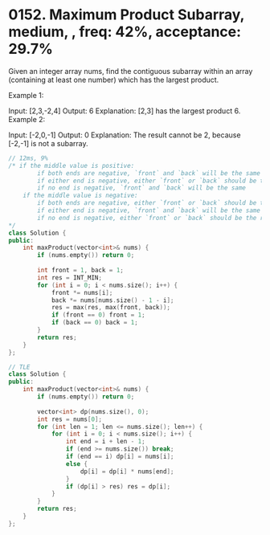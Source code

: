 # 0152. Maximum Product Subarray, medium, , freq: 42%, acceptance: 29.7%

Given an integer array nums, find the contiguous subarray within an array (containing at least one number) which has the largest product.

Example 1:

Input: [2,3,-2,4]
Output: 6
Explanation: [2,3] has the largest product 6.
Example 2:

Input: [-2,0,-1]
Output: 0
Explanation: The result cannot be 2, because [-2,-1] is not a subarray.

```c++
// 12ms, 9%
/* if the middle value is positive:
        if both ends are negative, `front` and `back` will be the same
        if either end is negative, either `front` or `back` should be the result
        if no end is negative, `front` and `back` will be the same
    if the middle value is negative:
        if both ends are negative, either `front` or `back` should be the result
        if either end is negative, `front` and `back` will be the same
        if no end is negative, either `front` or `back` should be the result
*/
class Solution {
public:
    int maxProduct(vector<int>& nums) {
        if (nums.empty()) return 0;
        
        int front = 1, back = 1;
        int res = INT_MIN;
        for (int i = 0; i < nums.size(); i++) {
            front *= nums[i];
            back *= nums[nums.size() - 1 - i];
            res = max(res, max(front, back));
            if (front == 0) front = 1;
            if (back == 0) back = 1;
        }
        return res;
    }
};

// TLE
class Solution {
public:
    int maxProduct(vector<int>& nums) {
        if (nums.empty()) return 0;
        
        vector<int> dp(nums.size(), 0);
        int res = nums[0];
        for (int len = 1; len <= nums.size(); len++) {
            for (int i = 0; i < nums.size(); i++) {
                int end = i + len - 1;
                if (end >= nums.size()) break;
                if (end == i) dp[i] = nums[i];
                else {
                    dp[i] = dp[i] * nums[end];
                }
                if (dp[i] > res) res = dp[i];
            }
        }
        return res;
    }
};
```
